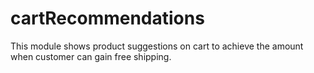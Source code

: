 # cartRecommendations
This module shows product suggestions on cart to achieve the amount when customer can gain free shipping.
